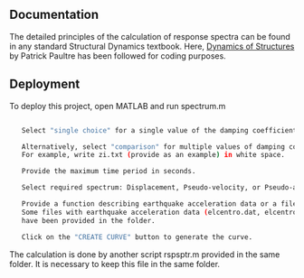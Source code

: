 ## Documentation

The detailed principles of the calculation of response spectra can be found in any standard Structural Dynamics textbook. 
Here, [Dynamics of Structures](https://onlinelibrary.wiley.com/doi/book/10.1002/9781118599792) by Patrick Paultre has been followed for coding purposes. 

## Deployment

To deploy this project, open MATLAB and run spectrum.m

```bash

   Select "single choice" for a single value of the damping coefficient and provide the value in the white space. 

   Alternatively, select "comparison" for multiple values of damping coefficients and provide a filename with values.
   For example, write zi.txt (provide as an example) in white space.  

   Provide the maximum time period in seconds.

   Select required spectrum: Displacement, Pseudo-velocity, or Pseudo-acceleration.

   Provide a function describing earthquake acceleration data or a filename.
   Some files with earthquake acceleration data (elcentro.dat, elcentro_EW.dat, elcentro_NS.dat, elcentro_UP.dat)
   have been provided in the folder. 

   Click on the "CREATE CURVE" button to generate the curve. 
```

The calculation is done by another script rspsptr.m provided in the same folder. It is necessary to keep this file in the same folder. 
